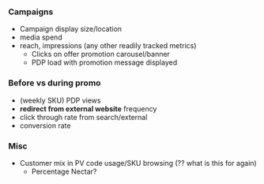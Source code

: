 ### Campaigns
- Campaign display size/location
- media spend
- reach, impressions (any other readily tracked metrics) 
	- Clicks on offer promotion carousel/banner
	- PDP load with promotion message displayed

### Before vs during promo
- (weekly SKU) PDP views
- **redirect from external website** frequency 
- click through rate from search/external
- conversion rate 

### Misc
- Customer mix in PV code usage/SKU browsing (?? what is this for again)
	- Percentage Nectar? 